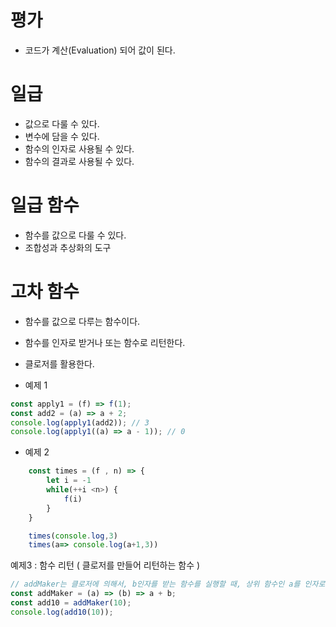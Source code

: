 # 평가

- 코드가 계산(Evaluation) 되어 값이 된다.

# 일급

- 값으로 다룰 수 있다.
- 변수에 담을 수 있다.
- 함수의 인자로 사용될 수 있다.
- 함수의 결과로 사용될 수 있다.

# 일급 함수

- 함수를 값으로 다룰 수 있다.
- 조합성과 추상화의 도구

# 고차 함수

- 함수를 값으로 다루는 함수이다.
- 함수를 인자로 받거나 또는 함수로 리턴한다.
- 클로저를 활용한다.

- 예제 1
```javascript
const apply1 = (f) => f(1);
const add2 = (a) => a + 2;
console.log(apply1(add2)); // 3
console.log(apply1((a) => a - 1)); // 0
```

- 예제 2
```javascript
    const times = (f , n) => {
        let i = -1
        while(++i <n>) {
            f(i)
        }
    }

    times(console.log,3)
    times(a=> console.log(a+1,3))
```

예제3 : 함수 리턴 ( 클로저를 만들어 리턴하는 함수 )

```javascript
// addMaker는 클로저에 의해서, b인자를 받는 함수를 실행할 때, 상위 함수인 a를 인자로 받는 고차함수의 a에 접근이 가능하다.
const addMaker = (a) => (b) => a + b; 
const add10 = addMaker(10);
console.log(add10(10));
```
